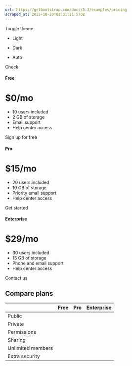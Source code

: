 ```yaml
---
url: https://getbootstrap.com/docs/5.3/examples/pricing
scraped_at: 2025-10-20T02:31:21.570Z
---
```


Toggle theme

- Light

- Dark

- Auto


Check

#### Free

# $0/mo

- 10 users included
- 2 GB of storage
- Email support
- Help center access

Sign up for free

#### Pro

# $15/mo

- 20 users included
- 10 GB of storage
- Priority email support
- Help center access

Get started

#### Enterprise

# $29/mo

- 30 users included
- 15 GB of storage
- Phone and email support
- Help center access

Contact us

## Compare plans

|  | Free | Pro | Enterprise |
| --- | --- | --- | --- |
| Public |  |  |  |
| Private |  |  |  |
| Permissions |  |  |  |
| Sharing |  |  |  |
| Unlimited members |  |  |  |
| Extra security |  |  |  |
